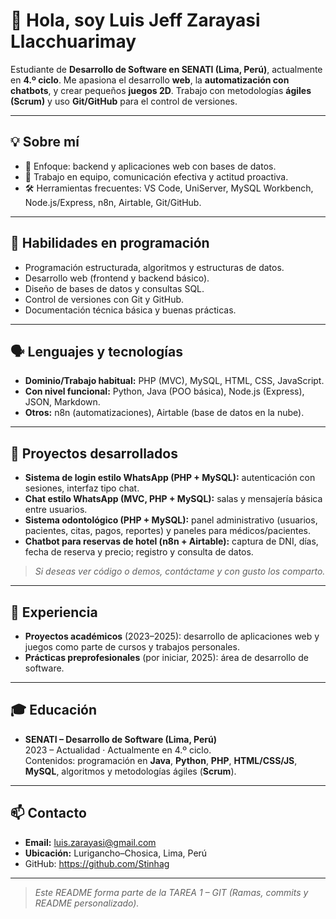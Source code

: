 # 👋 Hola, soy **Luis Jeff Zarayasi Llacchuarimay**

Estudiante de **Desarrollo de Software en SENATI (Lima, Perú)**, actualmente en **4.º ciclo**. Me apasiona el desarrollo **web**, la **automatización con chatbots**, y crear pequeños **juegos 2D**. Trabajo con metodologías **ágiles (Scrum)** y uso **Git/GitHub** para el control de versiones.

---

## 💡 Sobre mí
- 🎯 Enfoque: backend y aplicaciones web con bases de datos.
- 🤝 Trabajo en equipo, comunicación efectiva y actitud proactiva.
- 🛠️ Herramientas frecuentes: VS Code, UniServer, MySQL Workbench, Node.js/Express, n8n, Airtable, Git/GitHub.

---

## 🧰 Habilidades en programación
- Programación estructurada, algoritmos y estructuras de datos.
- Desarrollo web (frontend y backend básico).
- Diseño de bases de datos y consultas SQL.
- Control de versiones con Git y GitHub.
- Documentación técnica básica y buenas prácticas.

---

## 🗣️ Lenguajes y tecnologías
- **Dominio/Trabajo habitual:** PHP (MVC), MySQL, HTML, CSS, JavaScript.
- **Con nivel funcional:** Python, Java (POO básica), Node.js (Express), JSON, Markdown.
- **Otros:** n8n (automatizaciones), Airtable (base de datos en la nube).

---

## 🧪 Proyectos desarrollados
- **Sistema de login estilo WhatsApp (PHP + MySQL):** autenticación con sesiones, interfaz tipo chat.
- **Chat estilo WhatsApp (MVC, PHP + MySQL):** salas y mensajería básica entre usuarios.
- **Sistema odontológico (PHP + MySQL):** panel administrativo (usuarios, pacientes, citas, pagos, reportes) y paneles para médicos/pacientes.
- **Chatbot para reservas de hotel (n8n + Airtable):** captura de DNI, días, fecha de reserva y precio; registro y consulta de datos.

> *Si deseas ver código o demos, contáctame y con gusto los comparto.*

---

## 🧭 Experiencia
- **Proyectos académicos** (2023–2025): desarrollo de aplicaciones web y juegos como parte de cursos y trabajos personales.
- **Prácticas preprofesionales** (por iniciar, 2025): área de desarrollo de software.

---

## 🎓 Educación
- **SENATI – Desarrollo de Software (Lima, Perú)**  
  2023 – Actualidad · Actualmente en 4.º ciclo.  
  Contenidos: programación en **Java**, **Python**, **PHP**, **HTML/CSS/JS**, **MySQL**, algoritmos y metodologías ágiles (**Scrum**).

---

## 📫 Contacto
- **Email:** luis.zarayasi@gmail.com
- **Ubicación:** Lurigancho–Chosica, Lima, Perú
- GitHub:  https://github.com/Stinhag

---

> *Este README forma parte de la TAREA 1 – GIT (Ramas, commits y README personalizado).*